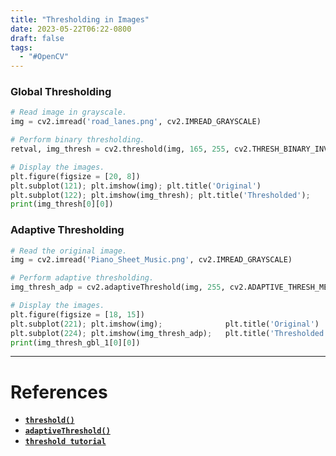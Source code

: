 ```yaml
---
title: "Thresholding in Images"
date: 2023-05-22T06:22-0800
draft: false
tags: 
  - "#OpenCV"
---
```


### Global Thresholding

```python
# Read image in grayscale.
img = cv2.imread('road_lanes.png', cv2.IMREAD_GRAYSCALE)

# Perform binary thresholding.
retval, img_thresh = cv2.threshold(img, 165, 255, cv2.THRESH_BINARY_INV)

# Display the images.
plt.figure(figsize = [20, 8])
plt.subplot(121); plt.imshow(img); plt.title('Original')
plt.subplot(122); plt.imshow(img_thresh); plt.title('Thresholded');
print(img_thresh[0][0])
```

### Adaptive Thresholding

```python
# Read the original image.
img = cv2.imread('Piano_Sheet_Music.png', cv2.IMREAD_GRAYSCALE)

# Perform adaptive thresholding.
img_thresh_adp = cv2.adaptiveThreshold(img, 255, cv2.ADAPTIVE_THRESH_MEAN_C, cv2.THRESH_BINARY, 13, 7)

# Display the images.
plt.figure(figsize = [18, 15])
plt.subplot(221); plt.imshow(img);              plt.title('Original')
plt.subplot(224); plt.imshow(img_thresh_adp);   plt.title('Thresholded (adaptive)');
print(img_thresh_gbl_1[0][0])
```

---
# References

- [**`threshold()`**](https://docs.opencv.org/4.5.2/d7/d1b/group__imgproc__misc.html#gae8a4a146d1ca78c626a53577199e9c57)
- [**`adaptiveThreshold()`**](https://docs.opencv.org/4.5.2/d7/d1b/group__imgproc__misc.html#ga72b913f352e4a1b1b397736707afcde3)
- [**`threshold tutorial`**](https://docs.opencv.org/4.5.2/d7/d4d/tutorial_py_thresholding.html)
